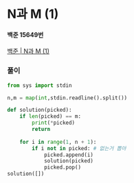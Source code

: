 # N과 M (1)
#### 백준 15649번
[백준 | N과 M (1)](https://www.acmicpc.net/problem/15649)
### 풀이
```python
from sys import stdin

n,m = map(int,stdin.readline().split())

def solution(picked):
    if len(picked) == m:
        print(*picked)
        return
        
    for i in range(1, n + 1):
        if i not in picked: # 없는거 뽑아
            picked.append(i)
            solution(picked)
            picked.pop()
solution([])
```
